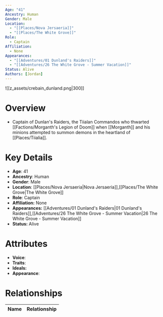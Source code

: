 ```yaml
---
Age: "41"
Ancestry: Human
Gender: Male
Location:
  - "[[Places/Nova Jersaeria]]"
  - "[[Places/The White Grove]]"
Role:
  - Captain
Affiliation:
  - None
Appearances:
  - "[[Adventures/01 Dunland's Raiders]]"
  - "[[Adventures/26 The White Grove - Summer Vacation]]"
Status: Alive
Authors: [Jordan]
---
```

![[z_assets/crebain_dunland.png|300]]

# Overview
- Captain of Dunlan's Raiders, the Tiialan Commandos who thwarted [[Factions/Morganth's Legion of Doom]] when [[Morganth]] and his minions attempted to summon demons in the heartland of [[Places/Tiialia]].

# Key Details
- **Age**: 41
- **Ancestry**: Human
- **Gender**: Male
- **Location**: [[Places/Nova Jersaeria\|Nova Jersaeria]],[[Places/The White Grove\|The White Grove]]
- **Role**: Captain
- **Affiliation:** None
- **Appearances:** [[Adventures/01 Dunland's Raiders\|01 Dunland's Raiders]],[[Adventures/26 The White Grove - Summer Vacation\|26 The White Grove - Summer Vacation]]
- **Status:** Alive

# Attributes
- **Voice**: 
- **Traits**: 
- **Ideals:** 
- **Appearance**:

# Relationships

| Name  | Relationship |
| ----- | ------------ |
